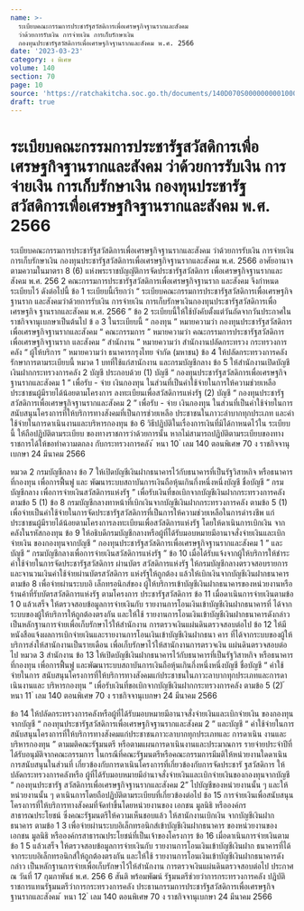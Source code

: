 ```yaml
---
name: >-
  ระเบียบคณะกรรมการประชารัฐสวัสดิการเพื่อเศรษฐกิจฐานรากและสังคม
  ว่าด้วยการรับเงิน การจ่ายเงิน การเก็บรักษาเงิน
  กองทุนประชารัฐสวัสดิการเพื่อเศรษฐกิจฐานรากและสังคม พ.ศ. 2566
date: '2023-03-23'
category: ง พิเศษ
volume: 140
section: 70
page: 10
source: 'https://ratchakitcha.soc.go.th/documents/140D070S0000000001000.pdf'
draft: true
---
```


# ระเบียบคณะกรรมการประชารัฐสวัสดิการเพื่อเศรษฐกิจฐานรากและสังคม ว่าด้วยการรับเงิน การจ่ายเงิน การเก็บรักษาเงิน กองทุนประชารัฐสวัสดิการเพื่อเศรษฐกิจฐานรากและสังคม พ.ศ. 2566

ระเบียบคณะกรรมการประชารัฐสวัสดิการเพื่อเศรษฐกิจฐานรากและสังคม ว่าด้วยการรับเงิน การจ่ายเงิน การเก็บรักษาเงิน กองทุนประชารัฐสวัสดิการเพื่อเศรษฐกิจฐานรากและสังคม พ.ศ. 2566 อาศัยอานาจตามความในมาตรา 8 (6) แห่งพระราชบัญญัติการจัดประชารัฐสวัสดิการ เพื่อเศรษฐกิจฐานรากและสังคม พ.ศ. 256 2 คณะกรรมการประชารัฐสวัสดิการเพื่อเศรษฐกิจฐานราก และสังคม จึงกำหนดระเบียบไว้ ดังต่อไปนี้ ข้อ 1 ระเบียบนี้เรียกว่า “ ระเบียบคณะกรรมการประชารัฐสวัสดิการเพื่อเศรษฐกิจฐานราก และสังคมว่าด้วยการรับเงิน การจ่ายเงิน การเก็บรักษาเงินกองทุนประชารัฐสวัสดิการเพื่อเศรษฐกิจ ฐานรากและสังคม พ.ศ. 2566 ” ข้อ 2 ระเบียบนี้ให้ใช้บังคับตั้งแต่วันถัดจากวันประกาศในราชกิจจานุเบกษาเป็นต้นไป ข้ อ 3 ในระเบียบนี้ “ กองทุน ” หมายความว่า กองทุนประชารัฐสวัสดิการเพื่อเศรษฐกิจฐานรากและสังคม “ คณะกรรมการ ” หมายความว่า คณะกรรมการประชารัฐสวัสดิการเพื่อเศรษฐกิจฐานราก และสังคม “ สำนักงาน ” หมายความว่า สำนักงานปลัดกระทรวง กระทรวงการคลัง “ ผู้ให้บริการ ” หมายความว่า ธนาคารกรุงไทย จำกัด (มหาชน) ข้อ 4 ให้ปลัดกระทรวงการคลังรักษาการตามระเบียบนี้ หมวด 1 บทที่ใช้แก่สานักงาน และกรมบัญชีกลาง ข้อ 5 ให้สำนักงานเปิดบัญชีเงินฝากกระทรวงการคลัง 2 บัญชี ประกอบด้วย (1) บัญชี “ กองทุนประชารัฐสวัสดิการเพื่อเศรษฐกิจฐานรากและสังคม 1 ” เพื่อรับ - จ่าย เงินกองทุน ในส่วนที่เป็นค่าใช้จ่ายในการให้ความช่วยเหลือประชาชนผู้มีรายได้น้อยตามโครงการ ลงทะเบียนเพื่อสวัสดิการแห่งรัฐ (2) บัญชี “ กองทุนประชารัฐสวัสดิการเพื่อเศรษฐกิจฐานรากและสังคม 2 ” เพื่อรับ - จ่าย เงินกองทุน ในส่วนที่เป็นค่าใช้จ่ายในการสนับสนุนโครงการที่ให้บริการทางสังคมที่เป็นการช่วยเหลือ ประชาชนในภาวะลำบากทุกประเภท และค่าใช้จ่ายในการดาเนินงานและบริหารกองทุน ข้อ 6 วิธีปฏิบัติในเรื่องการเงินที่มิได้กาหนดไว้ใน ระเบียบ นี้ ให้ถือปฏิบัติตามระเบียบ ของทางราชการว่าด้วยการนั้น หากไม่สามารถปฏิบัติตามระเบียบของทางราชการได้ให้ขอทำความตกลง กับกระทรวงการคลัง ้ หนา 10 ่ เลม 140 ตอนพิเศษ 70 ง ราชกิจจานุเบกษา 24 มีนาคม 2566

หมวด 2 กรมบัญชีกลาง ข้อ 7 ให้เปิดบัญชีเงินฝากธนาคารไว้กับธนาคารที่เป็นรัฐวิสาหกิจ หรือธนาคารที่กองทุน เพื่อการฟื้นฟู และ พัฒนาระบบสถาบันการเงินถือหุ้นเกินกึ่งหนึ่งหนึ่งบัญชี ชื่อบัญชี “ กรมบัญชีกลาง เพื่อการจ่ายเงินสวัสดิการแห่งรัฐ ” เพื่อรับเงินที่ขอเบิกจากบัญชีเงินฝากกระทรวงการคลัง ตามข้อ 5 (1) ข้อ 8 กรมบัญชีกลางทาหน้าที่เบิกเงินจากบัญชีเงินฝากกระทรวงการคลัง ตามข้อ 5 (1) เพื่อจ่ายเป็นค่าใช้จ่ายในการจัดประชารัฐสวัสดิการที่เป็นการให้ความช่วยเหลือในการดำรงชีพ แก่ประชาชนผู้มีรายได้น้อยตามโครงการลงทะเบียนเพื่อสวัสดิการแห่งรัฐ โดยให้ดาเนินการเบิกเงิน จากคลังในรหัสกองทุน ข้อ 9 ให้อธิบดีกรมบัญชีกลางหรือผู้ที่ได้รับมอบหมายมีอานาจสั่งจ่ายเงินและเบิก จ่ายเงิน ของกองทุนจากบัญชี “ กองทุนประชารัฐสวัสดิการเพื่อเศรษฐกิจฐานรากและสังคม 1 ” และบัญชี “ กรมบัญชีกลางเพื่อการจ่ายเงินสวัสดิการแห่งรัฐ ” ข้อ 10 เมื่อได้รับแจ้งจากผู้ให้บริการให้ชำระค่าใช้จ่ายในการจัดประชารัฐสวัสดิการ ผ่านบัตร สวัสดิการแห่งรัฐ ให้กรมบัญชีกลางตรวจสอบรายการและจานวนเงินค่าใช้จ่ายผ่านบัตรสวัสดิการ แห่งรัฐให้ถูกต้อง แล้วให้เบิกเงินจากบัญชีเงินฝากธนาคาร ตามข้อ 8 เพื่อจ่ายผ่านระบบอิ เล็กทรอนิกส์ของ ผู้ให้บริการเข้าบัญชีเงินฝากธนาคารของหน่วยงานหรือร้านค้าที่รับบัตรสวัสดิการแห่งรัฐ ตามโครงการ ประชารัฐสวัสดิการ ข้อ 11 เมื่อดาเนินการจ่ายเงินตามข้อ 1 0 แล้วเสร็จ ให้ตรวจสอบข้อมูลการจ่ายเงินกับ รายงานการโอนเงินเข้าบัญชีเงินฝากธนาคารที่ ได้จากระบบของผู้ให้บริการให้ถูกต้องตรงกัน และให้ใช้ รายงานการโอนเงินเข้าบัญชีเงินฝากธนาคารดังกล่าว เป็นหลักฐานการจ่ายเพื่อเก็บรักษาไว้ให้สำนักงาน การตรวจเงินแผ่นดินตรวจสอบต่อไป ข้อ 12 ให้มีหนังสือแจ้งผลการเบิกจ่ายเงินและรายงานการโอนเงินเข้าบัญชีเงินฝากธนา คาร ที่ได้จากระบบของผู้ให้บริการส่งให้สานักงานเป็นรายเดือน เพื่อเก็บรักษาไว้ให้สานักงานการตรวจเงิน แผ่นดินตรวจสอบต่อไป หมวด 3 สำนักงาน ข้อ 13 ให้เปิดบัญชีเงินฝากธนาคารไว้กับธนาคารที่เป็นรัฐวิสาหกิจ หรือธนาคารที่กองทุน เพื่อการฟื้นฟู และพัฒนาระบบสถาบันการเงินถือหุ้นเกินกึ่งหนึ่งหนึ่งบัญชี ชื่อบัญชี “ ค่าใช้จ่ายในการ สนับสนุนโครงการที่ให้บริการทางสังคมแก่ประชาชนในภาวะลาบากทุกประเภทและการดาเนินงานและ บริหารกองทุน ” เพื่อรับเงินที่ขอเบิกจากบัญชีเงินฝากกระทรวงการคลัง ตามข้อ 5 (2) ้ หนา 11 ่ เลม 140 ตอนพิเศษ 70 ง ราชกิจจานุเบกษา 24 มีนาคม 2566

ข้อ 14 ให้ปลัดกระทรวงการคลังหรือผู้ที่ได้รับมอบหมายมีอานาจสั่งจ่ายเงินและเบิกจ่ายเงิน ของกองทุนจากบัญชี “ กองทุนประชารัฐสวัสดิการเพื่อเศรษฐกิจฐานรากและสังคม 2 ” และบัญชี “ ค่าใช้จ่ายในการสนับสนุนโครงการที่ให้บริการทางสังคมแก่ประชาชนภาวะลาบากทุกประเภทและ การดาเนิน งานและบริหารกองทุน ” ตามมติคณะรัฐมนตรี หรือตามแผนการดาเนินงานและประมาณการ รายจ่ายประจำปีที่ได้รับอนุมัติจากคณะกรรมการ ในกรณีที่คณะรัฐมนตรีหรือคณะกรรมการมีมติให้หน่วยงานใดดาเนินการสนับสนุนในส่วนที่ เกี่ยวข้องกับการดาเนินโครงการที่เกี่ยวข้องกับการจัดประชารั ฐสวัสดิการ ให้ปลัดกระทรวงการคลังหรือ ผู้ที่ได้รับมอบหมายมีอำนาจสั่งจ่ายเงินและเบิกจ่ายเงินของกองทุนจากบัญชี “ กองทุนประชารัฐ สวัสดิการเพื่อเศรษฐกิจฐานรากและสังคม 2” ไปบัญชีของหน่วยงานนั้น ๆ และให้หน่วยงานนั้น ๆ ดาเนินการโดยถือปฏิบัติตามระเบียบที่เกี่ยวข้องต่อไป ข้อ 15 การจ่ายเงินเพื่อสนับสนุนโครงการที่ให้บริการทางสังคมที่จัดทำขึ้นโดยหน่วยงานของ เอกชน มูลนิธิ หรือองค์กรสาธารณประโยชน์ ซึ่งคณะรัฐมนตรีให้ความเห็นชอบแล้ว ให้สานักงานเบิกเงิน จากบัญชีเงินฝากธนาคาร ตามข้อ 1 3 เพื่อจ่ายผ่านระบบอิเล็กทรอนิกส์เข้าบัญชีเงินฝากธนาคาร ของหน่วยงานของเอกชน มูลนิธิ หรือองค์กรสาธารณประโยชน์ที่เป็นเจ้าของโครงการ ข้อ 16 เมื่อดาเนินการจ่ายเงินตามข้อ 1 5 แล้วเสร็จ ให้ตรวจสอบข้อมูลการจ่ายเงินกับ รายงานการโอนเงินเข้าบัญชีเงินฝาก ธนาคารที่ได้จากระบบอิเล็กทรอนิกส์ให้ถูกต้องตรงกัน และให้ใช้ รายงานการโอนเงินเข้าบัญชีเงินฝากธนาคารดังกล่าว เป็นหลักฐานการจ่ายเพื่อเก็บรักษาไว้ให้สำนักงาน การตรวจเงินแผ่นดินตรวจสอบต่อไป ประกาศ ณ วันที่ 17 กุมภาพันธ์ พ.ศ. 256 6 สันติ พร้อมพัฒน์ รัฐมนตรีช่วยว่าการกระทรวงการคลัง ปฏิบัติราชการแทนรัฐมนตรีว่าการกระทรวงการคลัง ประธานกรรมการประชารัฐสวัสดิการเพื่อเศรษฐกิจฐานรากและสังคม ้ หนา 12 ่ เลม 140 ตอนพิเศษ 70 ง ราชกิจจานุเบกษา 24 มีนาคม 2566
